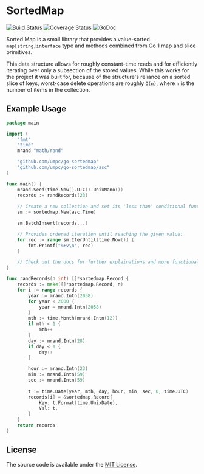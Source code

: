 # SortedMap

[![Build Status](https://travis-ci.org/umpc/go-sortedmap.svg?branch=master)](https://travis-ci.org/umpc/go-sortedmap) [![Coverage Status](https://codecov.io/github/umpc/go-sortedmap/badge.svg?branch=master)](https://codecov.io/github/umpc/go-sortedmap?branch=master) [![GoDoc](https://godoc.org/github.com/umpc/go-sortedmap?status.svg)](https://godoc.org/github.com/umpc/go-sortedmap)

Sorted Map is a small library that provides a value-sorted ```map[string]interface``` type and methods combined from Go 1 map and slice primitives.

This data structure allows for roughly constant-time reads and for efficiently iterating over only a subsection of the stored values. While this works for the project it was built for, because of the structure's reliance on a sorted slice of keys, worst-case delete operations are roughly ```O(n)```, where ```n``` is the number of items in the collection.

## Example Usage

```go
package main

import (
	"fmt"
	"time"
	mrand "math/rand"

	"github.com/umpc/go-sortedmap"
	"github.com/umpc/go-sortedmap/asc"
)

func main() {
	mrand.Seed(time.Now().UTC().UnixNano())
	records := randRecords(23)
	
	// Create a new collection and set its 'less than' conditional function:
	sm := sortedmap.New(asc.Time)

	sm.BatchInsert(records...)

	// Provides ordered iteration until reaching the given value:
	for rec := range sm.IterUntil(time.Now()) {
		fmt.Printf("%+v\n", rec)
	}

	// Check out the docs for further explainations and more functionality.
}

func randRecords(n int) []*sortedmap.Record {
	records := make([]*sortedmap.Record, n)
	for i := range records {
		year := mrand.Intn(2058)
		for year < 2000 {
			year = mrand.Intn(2058)
		}
		mth := time.Month(mrand.Intn(12))
		if mth < 1 {
			mth++
		}
		day := mrand.Intn(28)
		if day < 1 {
			day++
		}

		hour := mrand.Intn(23)
		min := mrand.Intn(59)
		sec := mrand.Intn(59)
	
		t := time.Date(year, mth, day, hour, min, sec, 0, time.UTC)
		records[i] = &sortedmap.Record{
			Key: t.Format(time.UnixDate),
			Val: t,
		}
	}
	return records
}
```

## License

The source code is available under the [MIT License](https://opensource.org/licenses/MIT).
